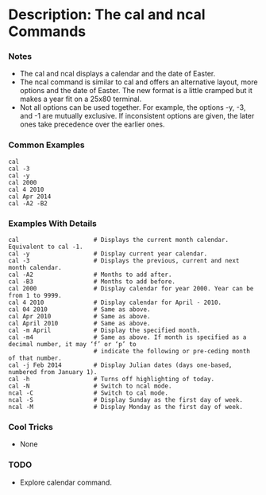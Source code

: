 # Description: The cal and ncal Commands

### Notes
* The cal and ncal displays a calendar and the date of Easter.
* The ncal command is similar to cal and offers an alternative layout, more options and the date of Easter.
  The new format is a little cramped but it makes a year fit on a 25x80 terminal.
* Not all options can be used together. For example, the options -y, -3, and -1 are mutually exclusive. If
   inconsistent options are given, the later ones take precedence over the earlier ones.

### Common Examples
```shell
cal
cal -3
cal -y
cal 2000
cal 4 2010
cal Apr 2014
cal -A2 -B2
```

### Examples With Details
```shell
cal                     # Displays the current month calendar. Equivalent to cal -1.
cal -y                  # Display current year calendar.
cal -3                  # Displays the previous, current and next month calendar.
cal -A2                 # Months to add after.
cal -B3                 # Months to add before.
cal 2000                # Display calendar for year 2000. Year can be from 1 to 9999.
cal 4 2010              # Display calendar for April - 2010.
cal 04 2010             # Same as above.
cal Apr 2010            # Same as above.
cal April 2010          # Same as above.
cal -m April            # Display the specified month.
cal -m4                 # Same as above. If month is specified as a decimal number, it may ‘f’ or ‘p’ to
                        # indicate the following or pre‐ceding month of that number.
cal -j Feb 2014         # Display Julian dates (days one-based, numbered from January 1).
cal -h                  # Turns off highlighting of today.
cal -N                  # Switch to ncal mode.
ncal -C                 # Switch to cal mode.
ncal -S                 # Display Sunday as the first day of week.
ncal -M                 # Display Monday as the first day of week.
```

### Cool Tricks
* None

### TODO
* Explore calendar command.
